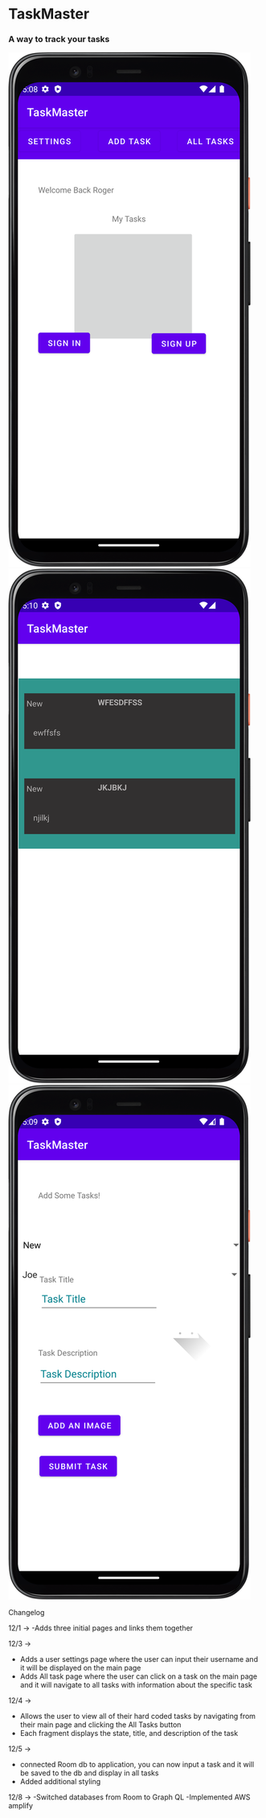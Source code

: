 # TaskMaster
### A way to track your tasks

![Image](screenshots/img_1.png)
![Image](screenshots/img_2.png)
![Image](screenshots/img_3.png)

Changelog

12/1 -> 
  -Adds three initial pages and links them together

12/3 ->   
  - Adds a user settings page where the user can input their username and it will be displayed on the main page
  - Adds All task page where the user can click on a task on the main page and it will navigate to all tasks with information about the specific task

12/4 ->
  - Allows the user to view all of their hard coded tasks by navigating from their main page and clicking the All Tasks button
  - Each fragment displays the state, title, and description of the task

12/5 ->
  - connected Room db to application, you can now input a task and it will be saved to the db and display in all tasks
  - Added additional styling
  
  12/8 ->
    -Switched databases from Room to Graph QL
    -Implemented AWS amplify
